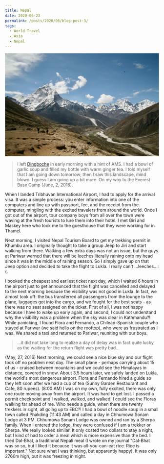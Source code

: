 ```yaml
---
title: Nepal
date: 2020-06-23
permalink: /posts/2020/06/blog-post-3/
tags:
  - World Travel
  - Asia
  - Nepal
---
```


![](/photograph/nepal.khumbu.1.png)

>I left [Dingboche](https://goo.gl/maps/VJhhDz9UqBezfTvD9) in early morning with a hint of AMS. I had a bowl of garlic soup and filled my bottle with warm ginger tea. I told myself that I am going down tomorrow; then I saw this landscape, mind blown. I guess I am going up a bit more. On my way to the Everest Base Camp (June, 2, 2016).

When I landed Tribhuvan International Airport, I had to apply for the arrival visa. It was a simple process: you enter information into one of the computers and line up with passport, fee, and the receipt from the computer, mingling with the excited travelers from around the world. Once I got out of the airport, tour company boys from all over the town were waving at the fresh tourists to lure them into their hotel. I met Giri and Maskey here who took me to the guesthouse that they were working for in Thamel.

Next morning, I visited Nepal Tourism Board to get my trekking permit in Khumbu area. I originally thought to take a group Jeep to Jiri and start walking from there. Walking a few extra days was not an issue, but the guys at Pariwar warned that there will be leeches literally raining onto my head since it was in the middle of raining season. So I simply gave up on that Jeep option and decided to take the flight to Lukla. I really can't ...leeches...:(. 

I booked the cheapest and earliest ticket next day, which I waited 6 hours in the airport just to get announced that the flight was cancelled and delayed to the next morning because the visibility was not good in Lukla. In fact, we almost took off: the bus transferred all passengers from the lounge to the plane, luggages got into the cargo, and we fought for the best seats - as there was no seat assigned on the ticket. First of all, I was not happy because I have to wake up early again, and second, I could not understand why the visibility was a problem when the sky was clear in Kathmandu?! While panicking, I found Flora and Fernando, a Chilean-Spanish couple who stayed at Pariwar (we said hello on the rooftop), who were as frustrated as I was. We shared a taxi and returned to Pariwar, reuniting with our boys.

>...it did not take long to realize a day of delay was in fact quite lucky as the waiting for the return flight was pretty bad... 

(May, 27, 2016) Next morning, we could see a nice blue sky and our flight took off no problem next day. The small plane - perhaps carrying about 15 of us - cruised between mountains and we could see the Himalayas in distance, covered in snow. About 3.5 hours later, we safely landed on Lukla, the world's most dangerous airport. Flora and Fernando hired a guide so they left soon after we had a cup of tea (Sunny Garden Restaurant and Cafe, 80 rupees). (8:00 AM) I was on my own, fully excited, there was only one route moving away from the airport. It was hard to get lost. I passed a permit checkpoint and I walked, walked, and walked. I could see the Floras walking far ahead of me. Who needs a guide, when there are twenty trekkers in sight, all going up to EBC?! I had a bowl of noodle soup in a small town called Phakding (11:43 AM) and called a day in Chhumowa Sonam Lodge at 3 PM. Chhumowa Sonam Lodge was owned and ran by a Sherpa family. When I entered the lodge, they were confused if I am a trekker or Sherpa. We really looked similar. It only costed two dollars to stay a night, but I kind of had to order a meal which is more expensive than the bed. I tried Dal-Bhat, a traditional Nepali meal (I wrote on my journal "Dal-Bhat was so so, but I liked it because it was all-you-can-eat rice. Rice is important." Not sure what I was thinking, but apparently happy). It was only 2760m high, but it was freezing in night.





